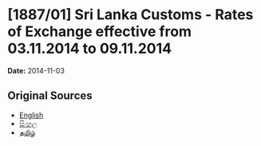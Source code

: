 # [1887/01] Sri Lanka Customs - Rates of Exchange effective from 03.11.2014 to 09.11.2014

**Date:** 2014-11-03

## Original Sources

- [English](https://documents.gov.lk/view/extra-gazettes/2014/11/1887-01_E.pdf)
- [සිංහල](https://documents.gov.lk/view/extra-gazettes/2014/11/1887-01_S.pdf)
- [தமிழ்](https://documents.gov.lk/view/extra-gazettes/2014/11/1887-01_T.pdf)
